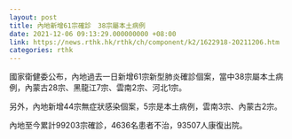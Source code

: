 ```yaml
---
layout: post
title: 內地新增61宗確診　38宗屬本土病例
date: 2021-12-06 09:13:29.000000000 +08:00
link: https://news.rthk.hk/rthk/ch/component/k2/1622918-20211206.htm
categories: rthk
---
```


國家衛健委公布，內地過去一日新增61宗新型肺炎確診個案，當中38宗屬本土病例，內蒙古28宗、黑龍江7宗、雲南2宗、河北1宗。

另外，內地新增44宗無症狀感染個案，5宗是本土病例，雲南3宗、內蒙古2宗。

內地至今累計99203宗確診，4636名患者不治，93507人康復出院。
